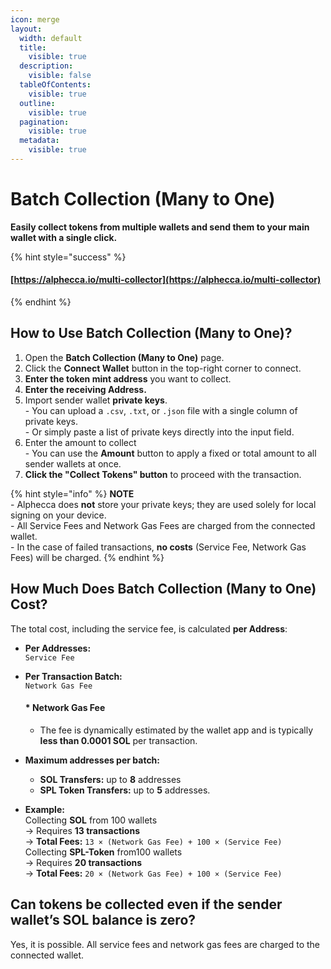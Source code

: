 ```yaml
---
icon: merge
layout:
  width: default
  title:
    visible: true
  description:
    visible: false
  tableOfContents:
    visible: true
  outline:
    visible: true
  pagination:
    visible: true
  metadata:
    visible: true
---
```


# Batch Collection (Many to One)

**Easily collect tokens from multiple wallets and send them to your main wallet with a single click.**

{% hint style="success" %}
#### [https://alphecca.io/multi-collector](https://alphecca.io/multi-collector)
{% endhint %}

## How to Use Batch Collection (Many to One)?&#x20;

1. Open the **Batch Collection (Many to One)** page.
2. Click the **Connect Wallet** button in the top-right corner to connect.
3. **Enter the token mint address** you want to collect.
4. **Enter the receiving Address.**
5. Import sender wallet **private keys**.\
   \- You can upload a `.csv`, `.txt`, or `.json` file with a single column of private keys.\
   \- Or simply paste a list of private keys directly into the input field.
6. Enter the amount to collect\
   \- You can use the **Amount** button to apply a fixed or total amount to all sender wallets at once.
7. **Click the "Collect Tokens" button** to proceed with the transaction.

{% hint style="info" %}
**NOTE**\
\- Alphecca does **not** store your private keys; they are used solely for local signing on your device.\
\- All Service Fees and Network Gas Fees are charged from the connected wallet.\
\- In the case of failed transactions, **no costs** (Service Fee, Network Gas Fees) will be charged.
{% endhint %}

## How Much Does Batch Collection (Many to One) Cost?

The total cost, including the service fee, is calculated **per Address**:

* **Per Addresses:**\
  `Service Fee`&#x20;
*   **Per Transaction Batch:**\
    `Network Gas Fee`

    #### &#x20;\* Network Gas Fee

    * The fee is dynamically estimated by the wallet app and is typically **less than 0.0001 SOL** per transaction.
* **Maximum addresses per batch:**
  * **SOL Transfers:** up to **8** addresses
  * **SPL Token Transfers:** up to **5** addresses.
* **Example:**\
  &#x20; Collecting **SOL** from 100 wallets\
  &#x20;   → Requires **13 transactions**\
  &#x20;   → **Total Fees:** `13 × (Network Gas Fee) + 100 × (Service Fee)`\
  &#x20; Collecting **SPL-Token** from100 wallets\
  &#x20;   → Requires **20 transactions**\
  &#x20;   → **Total Fees:** `20 × (Network Gas Fee) + 100 × (Service Fee)`

## Can tokens be collected even if the sender wallet’s SOL balance is zero?

Yes, it is possible. All service fees and network gas fees are charged to the connected wallet.
